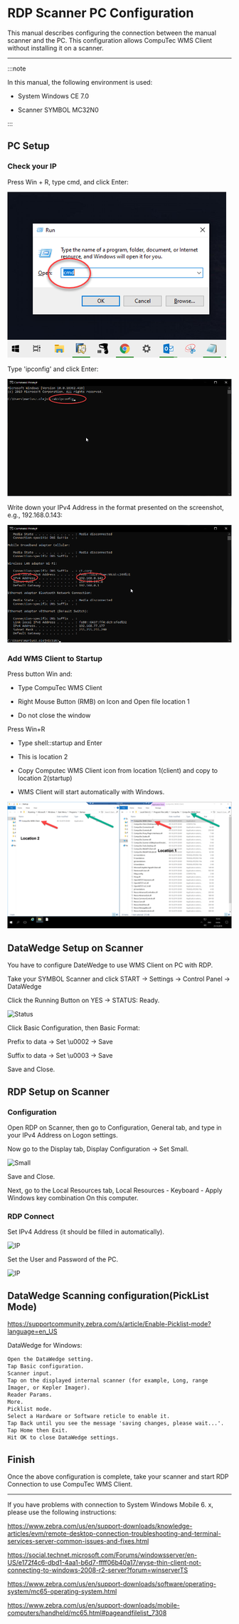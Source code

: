 # RDP Scanner PC Configuration

This manual describes configuring the connection between the manual scanner and the PC. This configuration allows CompuTec WMS Client without installing it on a scanner.

---

:::note

In this manual, the following environment is used:

- System Windows CE 7.0

- Scanner SYMBOL MC32N0

:::

## PC Setup

### Check your IP

Press Win + R, type cmd, and click Enter:

![Command](./media/cmd.PNG)

Type 'ipconfig' and click Enter:

![IP Config](./media/ipconfig.PNG)

Write down your IPv4 Address in the format presented on the screenshot, e.g., 192.168.0.143:

![IP Address](./media/ipconfigadres.png)

### Add WMS Client to Startup

Press button Win and:

- Type CompuTec WMS Client

- Right Mouse Button (RMB) on Icon and Open file location 1

- Do not close the window

Press Win+R

- Type shell::startup and Enter

- This is location 2

- Copy Computec WMS Client icon from location 1(client) and copy to location 2(startup)

- WMS Client will start automatically with Windows.

![RDP](./media/RDP_png.png)

## DataWedge Setup on Scanner

You have to configure DateWedge to use WMS Client on PC with RDP.

Take your SYMBOL Scanner and click START → Settings → Control Panel → DataWedge

Click the Running Button on YES → STATUS: Ready.

![Status](./media/status.png)

Click Basic Configuration, then Basic Format:

Prefix to data → Set \u0002 → Save

Suffix to data → Set \u0003  → Save

Save and Close.

## RDP Setup on Scanner

### Configuration

Open RDP on Scanner, then go to Configuration, General tab, and type in your IPv4 Address on Logon settings.

Now go to the Display tab, Display Configuration → Set Small.

![Small](./media/small.png)

Save and Close.

Next, go to the Local Resources tab, Local Resources - Keyboard - Apply Windows key combination On this computer.

### RDP Connect

Set IPv4 Address (it should be filled in automatically).

![IP](./media/c.png)

Set the User and Password of the PC.

![IP](./media/ce.png)

## DataWedge Scanning configuration(PickList Mode)

https://supportcommunity.zebra.com/s/article/Enable-Picklist-mode?language=en_US 

DataWedge for Windows:

    Open the DataWedge setting.
    Tap Basic configuration.
    Scanner input.
    Tap on the displayed internal scanner (for example, Long, range Imager, or Kepler Imager).
    Reader Params.
    More.
    Picklist mode.
    Select a Hardware or Software reticle to enable it.
    Tap Back until you see the message 'saving changes, please wait...'.
    Tap Home then Exit.
    Hit OK to close DataWedge settings.

## Finish

Once the above configuration is complete, take your scanner and start RDP Connection to use CompuTec WMS Client.

---

If you have problems with connection to System Windows Mobile 6. x, please use the following instructions:

https://www.zebra.com/us/en/support-downloads/knowledge-articles/evm/remote-desktop-connection-troubleshooting-and-terminal-services-server-common-issues-and-fixes.html

https://social.technet.microsoft.com/Forums/windowsserver/en-US/e172f4c6-dbd1-4aa1-b6d7-ffff06b40a17/wyse-thin-client-not-connecting-to-windows-2008-r2-server?forum=winserverTS

https://www.zebra.com/us/en/support-downloads/software/operating-system/mc65-operating-system.html

https://www.zebra.com/us/en/support-downloads/mobile-computers/handheld/mc65.html#pageandfilelist_7308